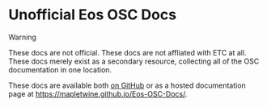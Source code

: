 # Unofficial Eos OSC Docs

> [!WARNING]
> These docs are not official. These docs are not affliated with ETC at all. These docs merely exist as a secondary resource, collecting all of the OSC documentation in one location.

These docs are available both [on GitHub](https://github.com/mapletwine/eos-osc-docs) or as a hosted documentation page at <https://mapletwine.github.io/Eos-OSC-Docs/>.
